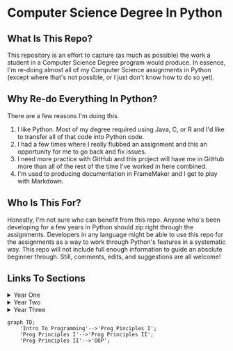 # Computer Science Degree In Python

## What Is This Repo?

This repository is an effort to capture (as much as possible) the work a student in a Computer Science Degree program would produce. In essence, I'm re-doing almost all of my Computer Science assignments in Python (except where that's not possible, or I just don't know how to do so yet).

## Why Re-do Everything In Python?

There are a few reasons I'm doing this. 
1. I like Python. Most of my degree required using Java, C, or R and I'd like to transfer all of that code into Python code. 
2. I had a few times where I really flubbed an assignment and this an opportunity for me to go back and fix issues. 
3. I need more practice with GitHub and this project will have me in GitHub more than all of the rest of the time I've worked in here combined. 
4. I'm used to producing documentation in FrameMaker and I get to play with Markdown. 

## Who Is This For?

Honestly, I'm not sure who can benefit from this repo. Anyone who's been developing for a few years in Python should zip right through the assignments. Developers in any language might be able to use this repo for the assignments as a way to work through Python's features in a systematic way. This repo will not include full enough information to guide an absolute beginner through. Still, comments, edits, and suggestions are all welcome!

## Links To Sections


<details><summary>Year One</summary>

#### [Year One](Year_One/Year_One.md)
*   [Introduction to Programming](Year_One/1.IntroductionToProgramming/IntroToProgramming.md)
*   [Programming Principles I](Year_One/2.ProgrammingPrinciplesI/ProgrammingPrinciplesI.md)
*   [Programming Principles II](Year_One/3.ProgrammingPrinciplesII/ProgrammingPrinciplesII.md)
*   [Object Oriented Programming](Year_One/4.ObjectOrientedProgramming/OOP.md)
*   [Algebra and Pre-Calculus](Year_One/5.AlgebraAndPre-Calc/Algebra.md)
</details>


<details><summary>Year Two</summary>

#### [Year Two](Year_Two/Year_Two.md)

*   [Data Structures](Year_Two/1.DataStructures/DataStructures.md)
*   [Algorithms](Year_Two/2.Algorithms/Algorithms.md)
*   [Relational Database Systems](Year_Two/3.RDBS/RDBS.md)
*   [Web Development](Year_Two/4.WebDev/WebDev.md)
*   [Web Scraping](Year_Two/5.WebScraping/WebScraping.md)
</details>


<details><summary>Year Three</summary>

#### [Year Three](Year_Three/Year_Three.md)

*   [Data Mining](Year_Three/1.DataMining/DataMining.md)
*   [Big Data Analytics](Year_Three/2.BigData/BigData.md)
*   [Natural Language Processing](Year_Three/3.NLP/NLP.md)
*   [Parallel & Cloud Computing](Year_Three/4.Parallel/Parallel.md)
</details>


```mermaid
graph TD;
    'Intro To Programming'-->'Prog Pinciples I';
    'Prog Principles I'-->'Prog Principles II';
    'Prog Principles II'-->'OOP';
```
